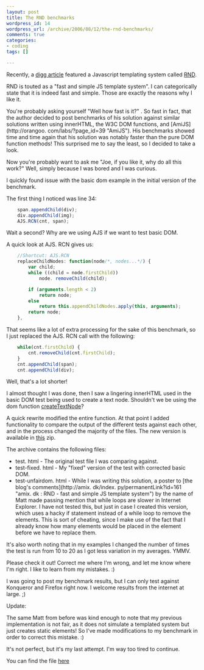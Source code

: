 ```yaml
--- 
layout: post
title: The RND benchmarks
wordpress_id: 14
wordpress_url: /archive/2006/08/12/the-rnd-benchmarks/
comments: true
categories: 
- coding
tags: []

---
```

Recently, a [digg article](http://www.digg.com/programming/JavaScript_templating_system_Display_HTML_blazingly_fast "JavaScript templating system - Display HTML blazingly fast") featured a Javascript templating system called [RND](http://amix.dk/index.py/permanentLink?id=161 "RND - fast and simple JS template system"). 

RND is touted as a "fast and simple JS template system". I can categorically state that it is indeed fast and simple. Those are exactly the reasons why I like it. 

You're probably asking yourself "Well how fast is it?" . So fast in fact, that the author decided to post benchmarks of his solution against similar solutions written using innerHTML, the W3C DOM functions, and [AmiJS](http://orangoo. com/labs/?page_id=39 "AmiJS"). His benchmarks showed time and time again that his solution was notably faster than the pure DOM function methods! This surprised me to say the least, so I decided to take a look.

<!--more-->

Now you're probably want to ask me "Joe, if you like it, why do all this work?" Well, simply because I was bored and I was curious. 

I quickly found issue with the basic dom example in the initial version of the benchmark. 

The first thing I noticed was line 34:

```javascript
    span.appendChild(div);
    div.appendChild(img);
    AJS.RCN(cnt, span);
```

Wait a second? Why are we using AJS if we want to test basic DOM. 

A quick look at AJS. RCN gives us:

```javascript
    //Shortcut: AJS.RCN
    replaceChildNodes: function(node/*, nodes...*/) {
        var child;
        while ((child = node.firstChild))
            node. removeChild(child);

        if (arguments.length < 2)
            return node;
        else
            return this.appendChildNodes.apply(this, arguments);
        return node;
    },
```

That seems like a lot of extra processing for the sake of this benchmark, so I just replaced the AJS. RCN call with the following:

```javascript
    while(cnt.firstChild) {
        cnt.removeChild(cnt.firstChild);
    }
    cnt.appendChild(span);
    cnt.appendChild(div);
```

Well, that's a lot shorter!

I almost thought I was done, then I saw a lingering innerHTML used in the basic DOM test being used to create a text node. Shouldn't we be using the dom function [createTextNode](http://www.quirksmode.org/dom/w3c_core.html#fourmethods "createTextNode()")?

A quick rewrite modified the entire function. At that point I added functionality to compare the output of the different tests against each other, and in the process changed the majority of the files. The new version is available in [this](/images/posts/2006/08/html_rnd_benchmark-updated.zip "benchmark-updated.zip") zip. 

The archive contains the following files:

- test. html - The original test file I was comparing against.
- test-fixed. html - My "fixed" version of the test with corrected basic DOM.
- test-unfairdom. html - While I was writing this solution, a poster to [the blog's comments](http://amix. dk/index. py/permanentLink?id=161 "amix. dk : RND - fast and simple JS template system") by the name of Matt made passing mention that while loops are slower in Internet Explorer. I have not tested this, but just in case I created this version, which uses a hacky if statement instead of a while loop to remove the elements. This is sort of cheating, since I make use of the fact that I already know how many elements would be placed in the element before we have to replace them.

It's also worth noting that in my examples I changed the number of times the test is run from 10 to 20 as I got less variation in my averages. YMMV. 

Please check it out! Correct me where I'm wrong, and let me know where I'm right. I like to learn from my mistakes. :)

I was going to post my benchmark results, but I can only test against Konqueror and Firefox right now. I welcome results from the internet at large. ;)

Update:

The same Matt from before was kind enough to note that my previous implementation is not fair, as it does not simulate a templated system but just creates static elements! So I've made modifications to my benchmark in order to correct this mistake. :)

It's not perfect, but it's my last attempt. I'm way too tired to continue. 

You can find the file [here](/images/posts/2006/08/html_rnd_benchmark-updated2.zip "html_rnd_benchmark-updated2.zip")
